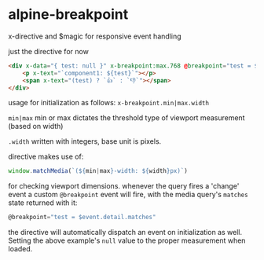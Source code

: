 # alpine-breakpoint
x-directive and $magic for responsive event handling

just the directive for now

```html
<div x-data="{ test: null }" x-breakpoint:max.768 @breakpoint="test = $event.detail.matches">
    <p x-text="`component1: ${test}`"></p>
    <span x-text="(test) ? `👍` : `👎`"></span>
</div>
```

usage for initialization as follows:
`x-breakpoint.min|max.width` 

`min|max`
min or max dictates the threshold type of viewport measurement (based on width)

`.width`
written with integers, base unit is pixels.

directive makes use of:
```js
window.matchMedia(`(${min|max}-width: ${width}px)`)
```

for checking viewport dimensions. whenever the query fires a 'change' event a custom `@breakpoint` event will fire, with the media query's `matches` state returned with it:
```jsx
@breakpoint="test = $event.detail.matches"
```

the directive will automatically dispatch an event on initialization as well. Setting the above example's `null` value to the proper measurement when loaded.
